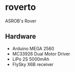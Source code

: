 # roverto
ASROB's Rover

## Hardware

* Arduino MEGA 2560
* MC33926 Dual Motor Driver
* LiPo 2S 5000mAh
* FlySky X6B receiver
